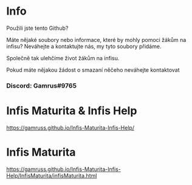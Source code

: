 # Info
Použili jste tento Github? 


Máte nějaké soubory nebo informace, které by mohly pomoci žákům na infisu? Neváhejte a kontaktujte nás, my tyto soubory přidáme. 


Společně tak ulehčíme život žákům na infisu.


Pokud máte nějakou žádost o smazaní něčeho neváhejte kontaktovat

### Discord: Gamrus#9765

# Infis Maturita & Infis Help
https://gamruss.github.io/Infis-Maturita-Infis-Help/



# Infis Maturita

https://gamruss.github.io/Infis-Maturita-Infis-Help/InfisMaturita/infisMaturita.html

